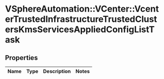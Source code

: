 # VSphereAutomation::VCenter::VcenterTrustedInfrastructureTrustedClustersKmsServicesAppliedConfigListTask

## Properties
Name | Type | Description | Notes
------------ | ------------- | ------------- | -------------


